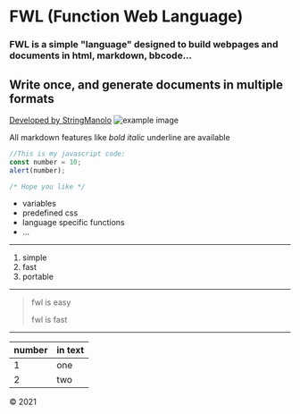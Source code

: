 # FWL (Function Web Language)
### FWL is a simple "language" designed to build webpages and documents in html, markdown, bbcode...
## Write once, and generate documents in multiple formats
[Developed by StringManolo](https://github.com/stringmanolo)
![example image](https://github.com/favicon.ico)


All markdown features like
*bold*
_italic_
underline
 are available

```javascript
//This is my javascript code:
const number = 10;
alert(number);

/* Hope you like */

```
- variables
- predefined css
- language specific functions
- ...
---

1. simple
2. fast
3. portable
---

> fwl is easy
>
> fwl is fast

---

| number | in text |
| --- | --- |
| 1 | one |
| 2 | two |

© 2021

